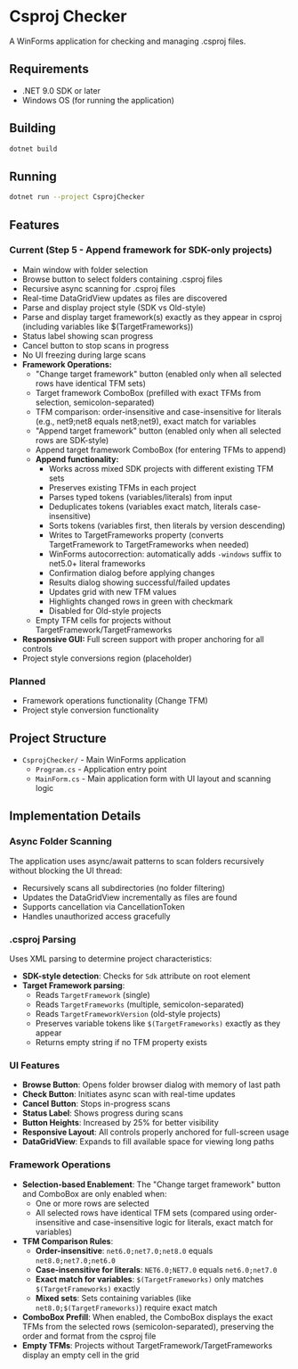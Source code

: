 # Csproj Checker

A WinForms application for checking and managing .csproj files.

## Requirements

- .NET 9.0 SDK or later
- Windows OS (for running the application)

## Building

```bash
dotnet build
```

## Running

```bash
dotnet run --project CsprojChecker
```

## Features

### Current (Step 5 - Append framework for SDK-only projects)
- Main window with folder selection
- Browse button to select folders containing .csproj files
- Recursive async scanning for .csproj files
- Real-time DataGridView updates as files are discovered
- Parse and display project style (SDK vs Old-style)
- Parse and display target framework(s) exactly as they appear in csproj (including variables like $(TargetFrameworks))
- Status label showing scan progress
- Cancel button to stop scans in progress
- No UI freezing during large scans
- **Framework Operations:**
  - "Change target framework" button (enabled only when all selected rows have identical TFM sets)
  - Target framework ComboBox (prefilled with exact TFMs from selection, semicolon-separated)
  - TFM comparison: order-insensitive and case-insensitive for literals (e.g., net9;net8 equals net8;net9), exact match for variables
  - "Append target framework" button (enabled only when all selected rows are SDK-style)
  - Append target framework ComboBox (for entering TFMs to append)
  - **Append functionality:**
    - Works across mixed SDK projects with different existing TFM sets
    - Preserves existing TFMs in each project
    - Parses typed tokens (variables/literals) from input
    - Deduplicates tokens (variables exact match, literals case-insensitive)
    - Sorts tokens (variables first, then literals by version descending)
    - Writes to TargetFrameworks property (converts TargetFramework to TargetFrameworks when needed)
    - WinForms autocorrection: automatically adds `-windows` suffix to net5.0+ literal frameworks
    - Confirmation dialog before applying changes
    - Results dialog showing successful/failed updates
    - Updates grid with new TFM values
    - Highlights changed rows in green with checkmark
    - Disabled for Old-style projects
  - Empty TFM cells for projects without TargetFramework/TargetFrameworks
- **Responsive GUI:** Full screen support with proper anchoring for all controls
- Project style conversions region (placeholder)

### Planned
- Framework operations functionality (Change TFM)
- Project style conversion functionality

## Project Structure

- `CsprojChecker/` - Main WinForms application
  - `Program.cs` - Application entry point
  - `MainForm.cs` - Main application form with UI layout and scanning logic

## Implementation Details

### Async Folder Scanning
The application uses async/await patterns to scan folders recursively without blocking the UI thread:
- Recursively scans all subdirectories (no folder filtering)
- Updates the DataGridView incrementally as files are found
- Supports cancellation via CancellationToken
- Handles unauthorized access gracefully

### .csproj Parsing
Uses XML parsing to determine project characteristics:
- **SDK-style detection**: Checks for `Sdk` attribute on root element
- **Target Framework parsing**: 
  - Reads `TargetFramework` (single)
  - Reads `TargetFrameworks` (multiple, semicolon-separated)
  - Reads `TargetFrameworkVersion` (old-style projects)
  - Preserves variable tokens like `$(TargetFrameworks)` exactly as they appear
  - Returns empty string if no TFM property exists

### UI Features
- **Browse Button**: Opens folder browser dialog with memory of last path
- **Check Button**: Initiates async scan with real-time updates
- **Cancel Button**: Stops in-progress scans
- **Status Label**: Shows progress during scans
- **Button Heights**: Increased by 25% for better visibility
- **Responsive Layout**: All controls properly anchored for full-screen usage
- **DataGridView**: Expands to fill available space for viewing long paths

### Framework Operations
- **Selection-based Enablement**: The "Change target framework" button and ComboBox are only enabled when:
  - One or more rows are selected
  - All selected rows have identical TFM sets (compared using order-insensitive and case-insensitive logic for literals, exact match for variables)
- **TFM Comparison Rules**:
  - **Order-insensitive**: `net6.0;net7.0;net8.0` equals `net8.0;net7.0;net6.0`
  - **Case-insensitive for literals**: `NET6.0;NET7.0` equals `net6.0;net7.0`
  - **Exact match for variables**: `$(TargetFrameworks)` only matches `$(TargetFrameworks)` exactly
  - **Mixed sets**: Sets containing variables (like `net8.0;$(TargetFrameworks)`) require exact match
- **ComboBox Prefill**: When enabled, the ComboBox displays the exact TFMs from the selected rows (semicolon-separated), preserving the order and format from the csproj file
- **Empty TFMs**: Projects without TargetFramework/TargetFrameworks display an empty cell in the grid
